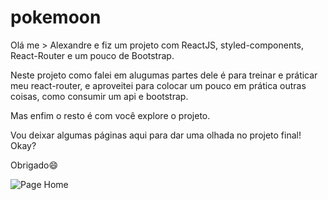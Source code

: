 # pokemoon

Olá me > Alexandre e fiz um projeto com ReactJS, styled-components, React-Router e um pouco de Bootstrap.

Neste projeto como falei em alugumas partes dele é para treinar e práticar meu react-router, e aproveitei para colocar um pouco em prática outras coisas, como consumir um api e bootstrap.

Mas enfim o resto é com você explore o projeto.

Vou deixar algumas páginas aqui para dar uma olhada no projeto final! Okay?

Obrigado😄

![Page Home]()
